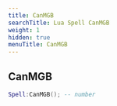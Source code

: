 ```yaml
---
title: CanMGB
searchTitle: Lua Spell CanMGB
weight: 1
hidden: true
menuTitle: CanMGB
---
```

## CanMGB
```lua
Spell:CanMGB(); -- number
```